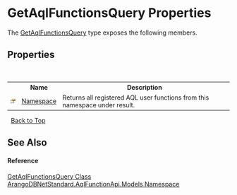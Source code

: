 # GetAqlFunctionsQuery Properties
 

The <a href="1cc0c977-b2e8-8119-ef9f-18966a564935">GetAqlFunctionsQuery</a> type exposes the following members.


## Properties
&nbsp;<table><tr><th></th><th>Name</th><th>Description</th></tr><tr><td>![Public property](media/pubproperty.gif "Public property")</td><td><a href="7b0cbe97-91bb-b017-7855-90cf2461eae4">Namespace</a></td><td>
Returns all registered AQL user functions from this namespace under result.</td></tr></table>&nbsp;
<a href="#getaqlfunctionsquery-properties">Back to Top</a>

## See Also


#### Reference
<a href="1cc0c977-b2e8-8119-ef9f-18966a564935">GetAqlFunctionsQuery Class</a><br /><a href="e03acbe1-782e-533e-7ffe-cd51613ed54f">ArangoDBNetStandard.AqlFunctionApi.Models Namespace</a><br />
